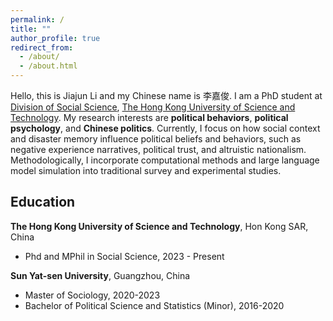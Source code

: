 ```yaml
---
permalink: /
title: ""
author_profile: true
redirect_from: 
  - /about/
  - /about.html
---
```


Hello, this is Jiajun Li and my Chinese name is 李嘉俊. I am a PhD student at [Division of Social Science](https://sosc.hkust.edu.hk/), [The Hong Kong University of Science and Technology](https://hkust.edu.hk/). My research interests are **political behaviors**, **political psychology**, and **Chinese politics**. Currently, I focus on how social context and disaster memory influence political beliefs and behaviors, such as negative experience narratives, political trust, and altruistic nationalism. Methodologically, I incorporate computational methods and large language model simulation into traditional survey and experimental studies.  

## Education

**The Hong Kong University of Science and Technology**, Hon Kong SAR, China
- Phd and MPhil in Social Science, 2023 - Present

**Sun Yat-sen University**, Guangzhou, China
- Master of Sociology, 2020-2023
- Bachelor of Political Science and Statistics (Minor), 2016-2020


